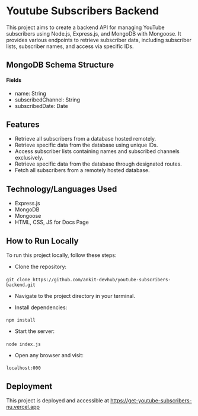 # Youtube Subscribers Backend

This project aims to create a backend API for managing YouTube subscribers using Node.js, Express.js, and MongoDB with Mongoose. It provides various endpoints to retrieve subscriber data, including subscriber lists, subscriber names, and access via specific IDs.

## MongoDB Schema Structure
#### Fields

 * name: String
 * subscribedChannel: String
 * subscribedDate: Date

## Features

* Retrieve all subscribers from a database hosted remotely.
* Retrieve specific data from the database using unique IDs.
* Access subscriber lists containing names and subscribed channels exclusively.
* Retrieve specific data from the database through designated routes.
* Fetch all subscribers from a remotely hosted database.

## Technology/Languages Used
* Express.js
* MongoDB
* Mongoose
* HTML, CSS, JS for Docs Page

## How to Run Locally
To run this project locally, follow these steps:

* Clone the repository:
####
    git clone https://github.com/ankit-devhub/youtube-subscribers-backend.git
    
* Navigate to the project directory in your terminal.

* Install dependencies:

####
    npm install
* Start the server:
####  
    node index.js
* Open any browser and visit:
####
    localhost:000

## Deployment
This project is deployed and accessible at https://get-youtube-subscribers-nu.vercel.app

